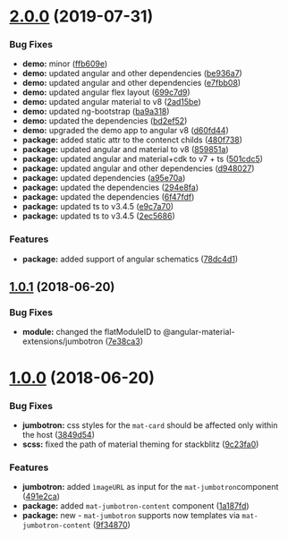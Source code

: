 # [2.0.0](https://github.com/angular-material-extensions/jumbotron/compare/v1.0.1...v2.0.0) (2019-07-31)


### Bug Fixes

* **demo:** minor ([ffb609e](https://github.com/angular-material-extensions/jumbotron/commit/ffb609e))
* **demo:** updated angular and other dependencies ([be936a7](https://github.com/angular-material-extensions/jumbotron/commit/be936a7))
* **demo:** updated angular and other dependencies ([e7fbb08](https://github.com/angular-material-extensions/jumbotron/commit/e7fbb08))
* **demo:** updated angular flex layout ([699c7d9](https://github.com/angular-material-extensions/jumbotron/commit/699c7d9))
* **demo:** updated angular material to v8 ([2ad15be](https://github.com/angular-material-extensions/jumbotron/commit/2ad15be))
* **demo:** updated ng-bootstrap ([ba9a318](https://github.com/angular-material-extensions/jumbotron/commit/ba9a318))
* **demo:** updated the dependencies ([bd2ef52](https://github.com/angular-material-extensions/jumbotron/commit/bd2ef52))
* **demo:** upgraded the demo app to angular v8 ([d60fd44](https://github.com/angular-material-extensions/jumbotron/commit/d60fd44))
* **package:** added static attr to the contenct childs ([480f738](https://github.com/angular-material-extensions/jumbotron/commit/480f738))
* **package:** updated angular and material to v8 ([859851a](https://github.com/angular-material-extensions/jumbotron/commit/859851a))
* **package:** updated angular and material+cdk to v7 + ts ([501cdc5](https://github.com/angular-material-extensions/jumbotron/commit/501cdc5))
* **package:** updated angular and other dependencies ([d948027](https://github.com/angular-material-extensions/jumbotron/commit/d948027))
* **package:** updated dependencies ([a95e70a](https://github.com/angular-material-extensions/jumbotron/commit/a95e70a))
* **package:** updated the dependencies ([294e8fa](https://github.com/angular-material-extensions/jumbotron/commit/294e8fa))
* **package:** updated the dependencies ([6f47fdf](https://github.com/angular-material-extensions/jumbotron/commit/6f47fdf))
* **package:** updated ts to v3.4.5 ([e9c7a70](https://github.com/angular-material-extensions/jumbotron/commit/e9c7a70))
* **package:** updated ts to v3.4.5 ([2ec5686](https://github.com/angular-material-extensions/jumbotron/commit/2ec5686))


### Features

* **package:** added support of angular schematics ([78dc4d1](https://github.com/angular-material-extensions/jumbotron/commit/78dc4d1))



## [1.0.1](https://github.com/angular-material-extensions/jumbotron/compare/v1.0.0...v1.0.1) (2018-06-20)


### Bug Fixes

* **module:** changed the flatModuleID to @angular-material-extensions/jumbotron ([7e38ca3](https://github.com/angular-material-extensions/jumbotron/commit/7e38ca3))



# [1.0.0](https://github.com/angular-material-extensions/jumbotron/compare/1a187fd...v1.0.0) (2018-06-20)


### Bug Fixes

* **jumbotron:** css styles for the `mat-card` should be affected only within the host ([3849d54](https://github.com/angular-material-extensions/jumbotron/commit/3849d54))
* **scss:** fixed the path of material theming for stackblitz ([9c23fa0](https://github.com/angular-material-extensions/jumbotron/commit/9c23fa0))


### Features

* **jumbotron:** added `ìmageURL` as input for the `mat-jumbotron`component ([491e2ca](https://github.com/angular-material-extensions/jumbotron/commit/491e2ca))
* **package:** added `mat-jumbotron-content` component ([1a187fd](https://github.com/angular-material-extensions/jumbotron/commit/1a187fd))
* **package:** new - `mat-jumbotron` supports now templates via `mat-jumbotron-content` ([9f34870](https://github.com/angular-material-extensions/jumbotron/commit/9f34870))



